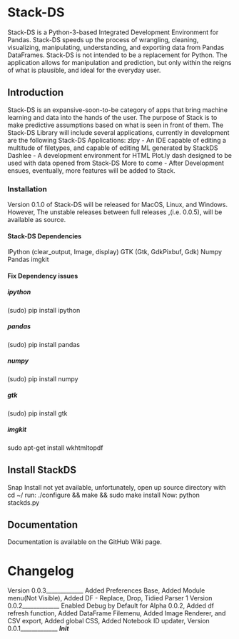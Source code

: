 # Stack-DS
Stack-DS is a Python-3-based Integrated Development Environment for Pandas. Stack-DS speeds up the process of wrangling, cleaning, visualizing, manipulating, understanding, and exporting data from Pandas DataFrames. Stack-DS is not intended to be a replacement for Python. The application allows for manipulation and prediction, but only within the reigns of what is plausible, and ideal for the everyday user.
## Introduction
Stack-DS is an expansive-soon-to-be category of apps that bring machine learning and data into the hands of the user. The purpose of Stack is to make predictive assumptions based on what is seen in front of them. The Stack-DS Library will include several applications, currently in development are the following Stack-DS Applications:
zIpy - An IDE capable of editing a multitude of filetypes, and capable of editing ML generated by StackDS
Dashlee - A development environment for HTML Plot.ly dash designed to be used with data opened from Stack-DS
More to come - After Development ensues, eventually, more features will be added to Stack.
### Installation
Version 0.1.0 of Stack-DS will be released for MacOS, Linux, and Windows. However, The unstable releases between full releases ,(i.e. 0.0.5), will be available as source.
#### Stack-DS Dependencies
IPython (clear_output, Image, display)
GTK (Gtk, GdkPixbuf, Gdk)
Numpy
Pandas
imgkit
#### Fix Dependency issues
##### ipython
(sudo) pip install ipython
##### pandas
(sudo) pip install pandas
##### numpy
(sudo) pip install numpy
##### gtk
(sudo) pip install gtk
##### imgkit
sudo apt-get install wkhtmltopdf
## Install StackDS
Snap Install not yet available, unfortunately,
open up source directory with cd ~/
run:
./configure && make && sudo make install
Now:
python stackds.py
## Documentation
Documentation is available on the GitHub Wiki page.
# Changelog
Version 0.0.3_____________
Added Preferences Base,
Added Module menu(Not Visible),
Added DF - Replace, Drop,
Tidied Parser 1
Version 0.0.2_____________
Enabled Debug by Default for Alpha 0.0.2,
Added df refresh function,
Added DataFrame Filemenu,
Added Image Renderer, and CSV export,
Added global CSS,
Added Notebook ID updater,
Version 0.0.1_____________
___Init___
